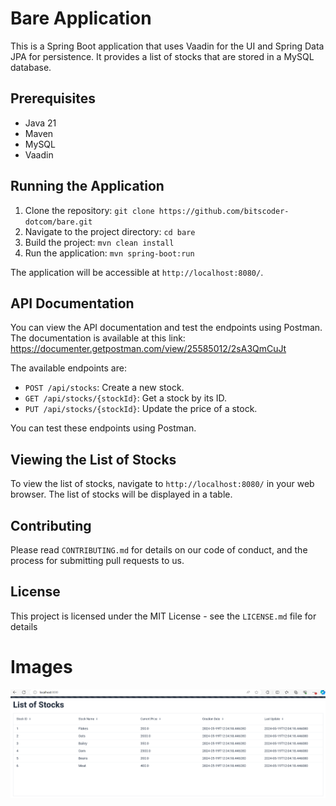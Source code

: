 # Bare Application

This is a Spring Boot application that uses Vaadin for the UI and Spring Data JPA for persistence. It provides a list of stocks that are stored in a MySQL database.

## Prerequisites

- Java 21
- Maven
- MySQL
- Vaadin

## Running the Application

1. Clone the repository: `git clone https://github.com/bitscoder-dotcom/bare.git`
2. Navigate to the project directory: `cd bare`
3. Build the project: `mvn clean install`
4. Run the application: `mvn spring-boot:run`

The application will be accessible at `http://localhost:8080/`.

## API Documentation

You can view the API documentation and test the endpoints using Postman. 
The documentation is available at this link: https://documenter.getpostman.com/view/25585012/2sA3QmCuJt

The available endpoints are:

- `POST /api/stocks`: Create a new stock.
- `GET /api/stocks/{stockId}`: Get a stock by its ID.
- `PUT /api/stocks/{stockId}`: Update the price of a stock.

You can test these endpoints using Postman.

## Viewing the List of Stocks

To view the list of stocks, navigate to `http://localhost:8080/` in your web browser. The list of stocks will be displayed in a table.

## Contributing

Please read `CONTRIBUTING.md` for details on our code of conduct, and the process for submitting pull requests to us.

## License

This project is licensed under the MIT License - see the `LICENSE.md` file for details

# Images

![](src/main/resources/images/ListOfStock.png "List of stock")
